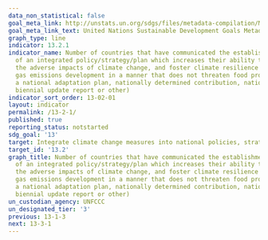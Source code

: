 ```yaml
---
data_non_statistical: false
goal_meta_link: http://unstats.un.org/sdgs/files/metadata-compilation/Metadata-Goal-13.pdf
goal_meta_link_text: United Nations Sustainable Development Goals Metadata (pdf 759kB)
graph_type: line
indicator: 13.2.1
indicator_name: Number of countries that have communicated the establishment or operationalization
  of an integrated policy/strategy/plan which increases their ability to adapt to
  the adverse impacts of climate change, and foster climate resilience and low greenhouse
  gas emissions development in a manner that does not threaten food production (including
  a national adaptation plan, nationally determined contribution, national communication,
  biennial update report or other)
indicator_sort_order: 13-02-01
layout: indicator
permalink: /13-2-1/
published: true
reporting_status: notstarted
sdg_goal: '13'
target: Integrate climate change measures into national policies, strategies and planning
target_id: '13.2'
graph_title: Number of countries that have communicated the establishment or operationalization
  of an integrated policy/strategy/plan which increases their ability to adapt to
  the adverse impacts of climate change, and foster climate resilience and low greenhouse
  gas emissions development in a manner that does not threaten food production (including
  a national adaptation plan, nationally determined contribution, national communication,
  biennial update report or other)
un_custodian_agency: UNFCCC
un_designated_tier: '3'
previous: 13-1-3
next: 13-3-1
---
```

